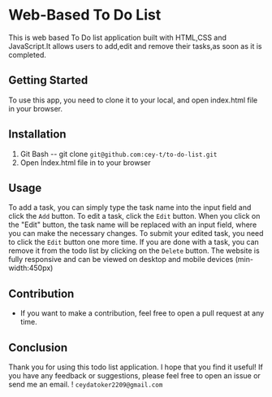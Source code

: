 # Web-Based To Do List

This is web based To Do list application built with HTML,CSS and JavaScript.It
allows users to add,edit and remove their tasks,as soon as it is completed.

## Getting Started

To use this app, you need to clone it to your local, and open index.html file
in your browser.

## Installation

1. Git Bash -- git clone `git@github.com:cey-t/to-do-list.git`
2. Open İndex.html file in to your browser

## Usage

To add a task, you can simply type the task name into the input field and click the `Add` button. To edit a task, click the `Edit` button. When you click on the "Edit" button, the task name will be replaced with an input field, where you can make the necessary changes. To submit your edited task, you need to click the `Edit` button one more time. If you are done with a task, you can remove it from the todo list by clicking on the `Delete` button.
The website is fully responsive and can be viewed on desktop and mobile devices (min-width:450px)

## Contribution

- If you want to make a contribution, feel free to open a pull request at any time.

## Conclusion

Thank you for using this todo list application. I hope that you find it useful! If you have any feedback or suggestions, please feel free to open an issue or send me an email. !
`ceydatoker2209@gmail.com`
